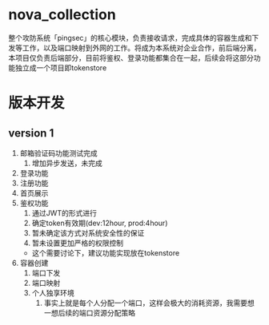 # nova_collection
整个攻防系统「pingsec」的核心模块，负责接收请求，完成具体的容器生成和下发等工作，以及端口映射到外网的工作。将成为本系统对企业合作，前后端分离，本项目仅负责后端部分，目前将鉴权、登录功能都集合在一起，后续会将这部分功能独立成一个项目即tokenstore


# 版本开发

## version 1
1. 邮箱验证码功能测试完成
    1. 增加异步发送，未完成
2. 登录功能
3. 注册功能
4. 首页展示
5. 鉴权功能
    1. 通过JWT的形式进行
    2. 确定token有效期(dev:12hour, prod:4hour)
    3. 暂未确定该方式对系统安全性的保证
    4. 暂未设置更加严格的权限控制
    - 这个需要讨论下，建议功能实现放在tokenstore
6. 容器创建
    1. 端口下发
    2. 端口映射
    3. 个人独享环境
        1. 事实上就是每个人分配一个端口，这样会极大的消耗资源，我需要想一想后续的端口资源分配策略
